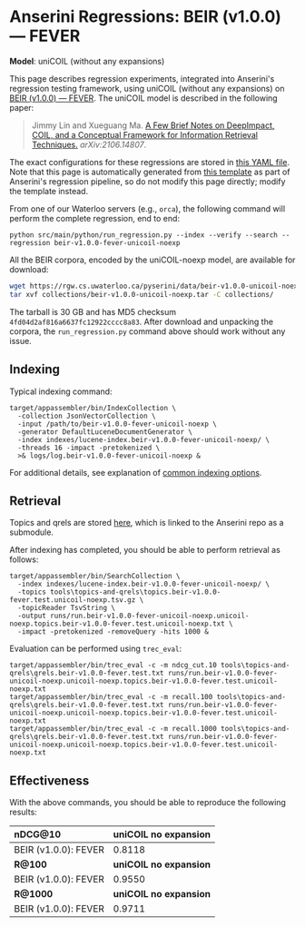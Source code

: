 # Anserini Regressions: BEIR (v1.0.0) &mdash; FEVER

**Model**: uniCOIL (without any expansions)

This page describes regression experiments, integrated into Anserini's regression testing framework, using uniCOIL (without any expansions) on [BEIR (v1.0.0) &mdash; FEVER](http://beir.ai/).
The uniCOIL model is described in the following paper:

> Jimmy Lin and Xueguang Ma. [A Few Brief Notes on DeepImpact, COIL, and a Conceptual Framework for Information Retrieval Techniques.](https://arxiv.org/abs/2106.14807) _arXiv:2106.14807_.

The exact configurations for these regressions are stored in [this YAML file](../../src/main/resources/regression/beir-v1.0.0-fever-unicoil-noexp.yaml).
Note that this page is automatically generated from [this template](../../src/main/resources/docgen/templates/beir-v1.0.0-fever-unicoil-noexp.template) as part of Anserini's regression pipeline, so do not modify this page directly; modify the template instead.

From one of our Waterloo servers (e.g., `orca`), the following command will perform the complete regression, end to end:

```
python src/main/python/run_regression.py --index --verify --search --regression beir-v1.0.0-fever-unicoil-noexp
```

All the BEIR corpora, encoded by the uniCOIL-noexp model, are available for download:

```bash
wget https://rgw.cs.uwaterloo.ca/pyserini/data/beir-v1.0.0-unicoil-noexp.tar -P collections/
tar xvf collections/beir-v1.0.0-unicoil-noexp.tar -C collections/
```

The tarball is 30 GB and has MD5 checksum `4fd04d2af816a6637fc12922cccc8a83`.
After download and unpacking the corpora, the `run_regression.py` command above should work without any issue.

## Indexing

Typical indexing command:

```
target/appassembler/bin/IndexCollection \
  -collection JsonVectorCollection \
  -input /path/to/beir-v1.0.0-fever-unicoil-noexp \
  -generator DefaultLuceneDocumentGenerator \
  -index indexes/lucene-index.beir-v1.0.0-fever-unicoil-noexp/ \
  -threads 16 -impact -pretokenized \
  >& logs/log.beir-v1.0.0-fever-unicoil-noexp &
```

For additional details, see explanation of [common indexing options](../../docs/common-indexing-options.md).

## Retrieval

Topics and qrels are stored [here](https://github.com/castorini/anserini-tools/tree/master/topics-and-qrels), which is linked to the Anserini repo as a submodule.

After indexing has completed, you should be able to perform retrieval as follows:

```
target/appassembler/bin/SearchCollection \
  -index indexes/lucene-index.beir-v1.0.0-fever-unicoil-noexp/ \
  -topics tools\topics-and-qrels\topics.beir-v1.0.0-fever.test.unicoil-noexp.tsv.gz \
  -topicReader TsvString \
  -output runs/run.beir-v1.0.0-fever-unicoil-noexp.unicoil-noexp.topics.beir-v1.0.0-fever.test.unicoil-noexp.txt \
  -impact -pretokenized -removeQuery -hits 1000 &
```

Evaluation can be performed using `trec_eval`:

```
target/appassembler/bin/trec_eval -c -m ndcg_cut.10 tools\topics-and-qrels\qrels.beir-v1.0.0-fever.test.txt runs/run.beir-v1.0.0-fever-unicoil-noexp.unicoil-noexp.topics.beir-v1.0.0-fever.test.unicoil-noexp.txt
target/appassembler/bin/trec_eval -c -m recall.100 tools\topics-and-qrels\qrels.beir-v1.0.0-fever.test.txt runs/run.beir-v1.0.0-fever-unicoil-noexp.unicoil-noexp.topics.beir-v1.0.0-fever.test.unicoil-noexp.txt
target/appassembler/bin/trec_eval -c -m recall.1000 tools\topics-and-qrels\qrels.beir-v1.0.0-fever.test.txt runs/run.beir-v1.0.0-fever-unicoil-noexp.unicoil-noexp.topics.beir-v1.0.0-fever.test.unicoil-noexp.txt
```

## Effectiveness

With the above commands, you should be able to reproduce the following results:

| **nDCG@10**                                                                                                  | **uniCOIL no expansion**|
|:-------------------------------------------------------------------------------------------------------------|-----------|
| BEIR (v1.0.0): FEVER                                                                                         | 0.8118    |
| **R@100**                                                                                                    | **uniCOIL no expansion**|
| BEIR (v1.0.0): FEVER                                                                                         | 0.9550    |
| **R@1000**                                                                                                   | **uniCOIL no expansion**|
| BEIR (v1.0.0): FEVER                                                                                         | 0.9711    |
